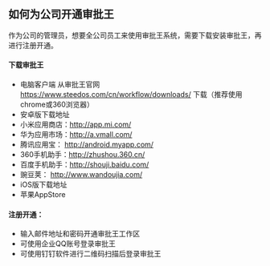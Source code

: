 ## 如何为公司开通审批王

作为公司的管理员，想要全公司员工来使用审批王系统，需要下载安装审批王，再进行注册开通。

#### 下载审批王
- 电脑客户端 从审批王官网 https://www.steedos.com/cn/workflow/downloads/ 下载（推荐使用chrome或360浏览器）
- 安卓版下载地址
 - 小米应用商店：http://app.mi.com/
 - 华为应用市场：http://a.vmall.com/
 - 腾讯应用宝： http://android.myapp.com/
 - 360手机助手：http://zhushou.360.cn/
 - 百度手机助手：http://shouji.baidu.com/
 - 豌豆荚：  http://www.wandoujia.com/
- iOS版下载地址
 - 苹果AppStore
 
#### 注册开通：
- 输入邮件地址和密码开通审批王工作区
- 可使用企业QQ账号登录审批王
- 可使用钉钉软件进行二维码扫描后登录审批王

